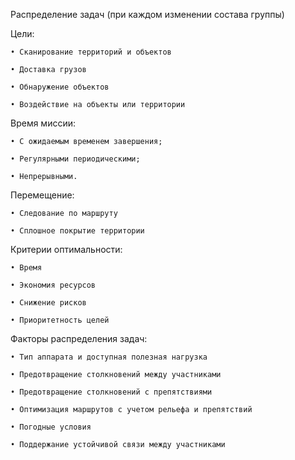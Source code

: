 Распределение задач (при каждом изменении состава группы)

Цели:

    • Сканирование территорий и объектов

    • Доставка грузов

    • Обнаружение объектов

    • Воздействие на объекты или территории

Время миссии:

    • С ожидаемым временем завершения;

    • Регулярными периодическими;

    • Непрерывными.

Перемещение:

    • Следование по маршруту

    • Сплошное покрытие территории

Критерии оптимальности:

    • Время

    • Экономия ресурсов

    • Снижение рисков

    • Приоритетность целей

Факторы распределения задач:

    • Тип аппарата и доступная полезная нагрузка

    • Предотвращение столкновений между участниками

    • Предотвращение столкновений с препятствиями

    • Оптимизация маршрутов с учетом рельефа и препятствий

    • Погодные условия
    
    • Поддержание устойчивой связи между участниками